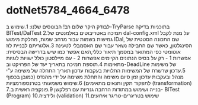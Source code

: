 # dotNet5784_4664_6478
לבודק היקר שלום רב!
הבונוסים שלנו:
1.שימוש ב-TryParse בתוכניות בדיקה BlTest/DalTest
2.תמיכה באטריבוטים באלמנטים של dal-config.xml על מנת לקבל גמישות בשמות עבור מרחב שמות, מחלקת מימוש IDal, שם התכונה הסטטית של הסינגלטון, כאשר שם החבילה נשאר עבור שם האסמבלי לטעינה
3.אלגוריתם לבניית לוז אוטומטי כפי המתואר במסמך תיאור כללי,האם אפשר כמו שיש בדרישה הבסיסית:
אפשרות 1 - רק על בסיס הנתונים הקיימים 
אפשרות 2 - עם מיילסטון כולל ישויות לוגיות מתאימות
4.תוספת תמיכה בתאריך יעד של הפרויקט וב-DeadLine של משימות
5.עדכון שרשרת של המשימות התלויות בעקבות עדכון תאריך התחלה של משימה ע"י מנהל ובעקבות עדכון זמן סיום משימה והתחלת משימה על ידי מהנדס (כמובן בכפוף לתפקוד תקין ותנאים מתאימים)
6.שימוש משמעותי בטרנספורמציות (transformation)
7.בנייה ושימוש במתודות הרחבה גנריות עם רפלקשן
9.פונקציה ראשית ב- BlTest (Program)
10.ולידציה (validation)
11.שימוש בטריגרים-טריגר אירועים
